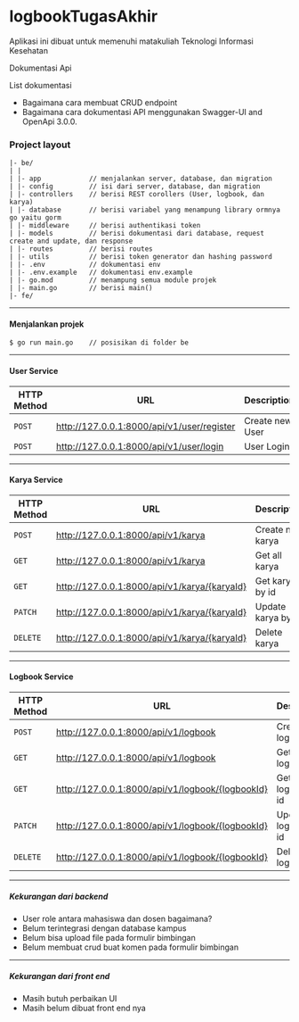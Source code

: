 # logbookTugasAkhir
Aplikasi ini dibuat untuk memenuhi matakuliah Teknologi Informasi Kesehatan


Dokumentasi Api

List dokumentasi
- Bagaimana cara membuat CRUD endpoint
- Bagaimana cara dokumentasi API menggunakan Swagger-UI and OpenApi 3.0.0.


### Project layout
```
|- be/
| |
| |- app            // menjalankan server, database, dan migration
| |- config         // isi dari server, database, dan migration
| |- controllers    // berisi REST corollers (User, logbook, dan karya)
| |- database       // berisi variabel yang menampung library ormnya go yaitu gorm
| |- middleware     // berisi authentikasi token
| |- models         // berisi dokumentasi dari database, request create and update, dan response
| |- routes         // berisi routes
| |- utils          // berisi token generator dan hashing password 
| |- .env           // dokumentasi env
| |- .env.example   // dokumentasi env.example
| |- go.mod         // menampung semua module projek
| |- main.go        // berisi main()
|- fe/
```
---

#### Menjalankan projek
```
$ go run main.go    // posisikan di folder be
```

---
#### User Service

|HTTP Method|URL|Description|
|---|---|---|
|`POST`|http://127.0.0.1:8000/api/v1/user/register | Create new User |
|`POST`|http://127.0.0.1:8000/api/v1/user/login | User Login |
---

#### Karya Service
|HTTP Method|URL|Description|
|---|---|---|
|`POST`|http://127.0.0.1:8000/api/v1/karya | Create new karya |
|`GET`|http://127.0.0.1:8000/api/v1/karya | Get all karya |
|`GET`|http://127.0.0.1:8000/api/v1/karya/{karyaId} | Get karya by id |
|`PATCH`|http://127.0.0.1:8000/api/v1/karya/{karyaId} | Update karya by id |
|`DELETE`|http://127.0.0.1:8000/api/v1/karya/{karyaId} | Delete karya |

---

#### Logbook Service
|HTTP Method|URL|Description|
|---|---|---|
|`POST`|http://127.0.0.1:8000/api/v1/logbook | Create new logbook |
|`GET`|http://127.0.0.1:8000/api/v1/logbook | Get all logbook |
|`GET`|http://127.0.0.1:8000/api/v1/logbook/{logbookId} | Get logbook by id |
|`PATCH`|http://127.0.0.1:8000/api/v1/logbook/{logbookId} | Update logbook by id |
|`DELETE`|http://127.0.0.1:8000/api/v1/logbook/{logbookId} | Delete logbook |
---

##### Kekurangan dari backend
- User role antara mahasiswa dan dosen bagaimana?
- Belum terintegrasi dengan database kampus
- Belum bisa upload file pada formulir bimbingan
- Belum membuat crud buat komen pada formulir bimbingan
---
##### Kekurangan dari front end
- Masih butuh perbaikan UI
- Masih belum dibuat front end nya

